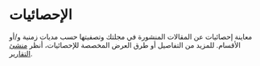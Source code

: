 ﻿# الإحصائيات
معاينة إحصائيات عن المقالات المنشورة في مجلتك وتصفيتها حسب مديات زمنية و/أو الأقسام. للمزيد من التفاصيل أو طرق العرض المخصصة للإحصائيات، أنظر [منشئ التقارير](https://docs.pkp.sfu.ca/learning-ojs/ar/tools#%D8%A7%D9%84%D8%A5%D8%AD%D8%B5%D8%A7%D8%A6%D9%8A%D8%A7%D8%AA).

